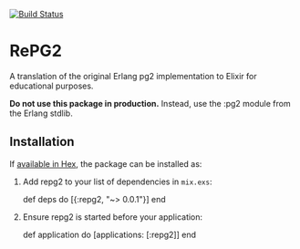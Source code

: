 [![Build Status](https://travis-ci.org/antipax/repg2.svg?branch=master)](https://travis-ci.org/antipax/repg2)

# RePG2

A translation of the original Erlang pg2 implementation to Elixir for educational purposes.

**Do not use this package in production.** Instead, use the :pg2 module from the Erlang stdlib.

## Installation

If [available in Hex](https://hex.pm/docs/publish), the package can be installed as:

  1. Add repg2 to your list of dependencies in `mix.exs`:

        def deps do
          [{:repg2, "~> 0.0.1"}]
        end

  2. Ensure repg2 is started before your application:

        def application do
          [applications: [:repg2]]
        end

